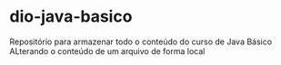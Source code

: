 # dio-java-basico
Repositório para armazenar todo o conteúdo do curso de Java Básico
ALterando o conteúdo de um arquivo de forma local